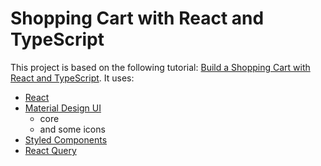 # Shopping Cart with React and TypeScript

This project is based on the following tutorial: [Build a Shopping Cart with React and TypeScript](https://www.youtube.com/watch?v=sfmL6bGbiN8 "Build a Shopping Cart with React and TypeScript").
It uses:
- [React](https://reactjs.org "React")
- [Material Design UI](https://material-ui.com/ "Material Design UI")
  - core
  - and some icons
- [Styled Components](https://styled-components.com/ "Styled Components")
- [React Query](https://react-query.tanstack.com "React Query")